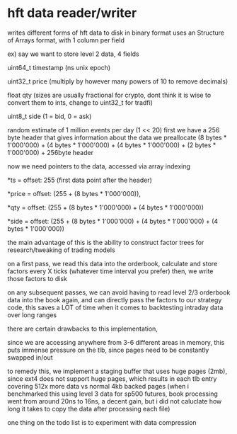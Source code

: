 # hft data reader/writer

writes different forms of hft data to disk in binary format
uses an Structure of Arrays format, with 1 column per field

ex) say we want to store level 2 data, 4 fields

uint64_t timestamp (ns unix epoch)


uint32_t price (multiply by however many powers of 10 to remove decimals)


float qty (sizes are usually fractional for crypto, dont think it is wise to convert them to ints, change to uint32_t for tradfi)


uint8_t side (1 = bid, 0 = ask)

random estimate of 1 million events per day (1 << 20)
first we have a 256 byte header that gives information about the data
we preallocate (8 bytes * 1'000'000) + (4 bytes * 1'000'000) + (4 bytes * 1'000'000) + (2 bytes * 1'000'000) + 256byte header

now we need pointers to the data, accessed via array indexing

*ts = offset: 255 (first data point after the header)


*price = offset: (255 + (8 bytes * 1'000'000)),


*qty = offset: (255 + (8 bytes * 1'000'000) + (4 bytes * 1'000'000))


*side = offset: (255 + (8 bytes * 1'000'000) + (4 bytes * 1'000'000) + (4 bytes * 1'000'000))


the main advantage of this is the ability to construct factor trees for research/tweaking of trading models

on a first pass, we read this data into the orderbook, calculate and store factors every X ticks (whatever time interval you prefer)
then, we write those factors to disk

on any subsequent passes, we can avoid having to read level 2/3 orderbook data into the book again, and can directly pass the factors to our strategy code, this saves a LOT of time when it comes to backtesting intraday data over long ranges

there are certain drawbacks to this implementation, 

since we are accessing anywhere from 3-6 different areas in memory, this puts immense pressure on the tlb, since pages need to be constantly swapped in/out 

to remedy this, we implement a staging buffer that uses huge pages (2mb), since ext4 does not support huge pages, which results in each tlb entry covering 512x more data vs normal 4kb backed pages (when i benchmarked this using level 3 data for sp500 futures, book processing went from around 20ns to 16ns, a decent gain, but i did not caluclate how long it takes to copy the data after processing each file)  

one thing on the todo list is to experiment with data compression 
